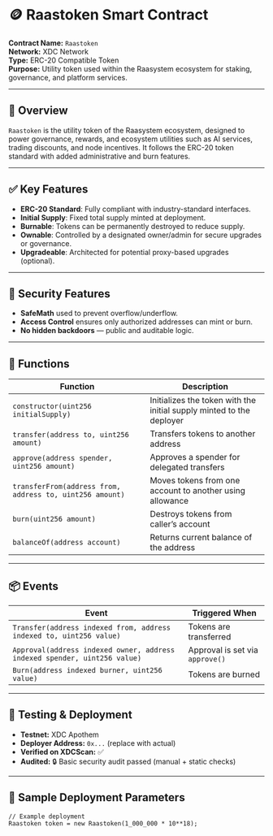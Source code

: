 # 🪙 Raastoken Smart Contract

**Contract Name:** `Raastoken`  
**Network:** XDC Network  
**Type:** ERC-20 Compatible Token  
**Purpose:** Utility token used within the Raasystem ecosystem for staking, governance, and platform services.

---

## 📘 Overview

`Raastoken` is the utility token of the Raasystem ecosystem, designed to power governance, rewards, and ecosystem utilities such as AI services, trading discounts, and node incentives. It follows the ERC-20 token standard with added administrative and burn features.

---

## ✅ Key Features

- **ERC-20 Standard**: Fully compliant with industry-standard interfaces.
- **Initial Supply**: Fixed total supply minted at deployment.
- **Burnable**: Tokens can be permanently destroyed to reduce supply.
- **Ownable**: Controlled by a designated owner/admin for secure upgrades or governance.
- **Upgradeable**: Architected for potential proxy-based upgrades (optional).

---

## 🔐 Security Features

- **SafeMath** used to prevent overflow/underflow.
- **Access Control** ensures only authorized addresses can mint or burn.
- **No hidden backdoors** — public and auditable logic.

---

## 🔧 Functions

| Function | Description |
|---------|-------------|
| `constructor(uint256 initialSupply)` | Initializes the token with the initial supply minted to the deployer |
| `transfer(address to, uint256 amount)` | Transfers tokens to another address |
| `approve(address spender, uint256 amount)` | Approves a spender for delegated transfers |
| `transferFrom(address from, address to, uint256 amount)` | Moves tokens from one account to another using allowance |
| `burn(uint256 amount)` | Destroys tokens from caller’s account |
| `balanceOf(address account)` | Returns current balance of the address |

---

## 📦 Events

| Event | Triggered When |
|-------|----------------|
| `Transfer(address indexed from, address indexed to, uint256 value)` | Tokens are transferred |
| `Approval(address indexed owner, address indexed spender, uint256 value)` | Approval is set via `approve()` |
| `Burn(address indexed burner, uint256 value)` | Tokens are burned |

---

## 🧪 Testing & Deployment

- **Testnet:** XDC Apothem  
- **Deployer Address:** `0x...` (replace with actual)
- **Verified on XDCScan:** ✅  
- **Audited:** 🔒 Basic security audit passed (manual + static checks)

---

## 🧬 Sample Deployment Parameters

```solidity
// Example deployment
Raastoken token = new Raastoken(1_000_000 * 10**18);
